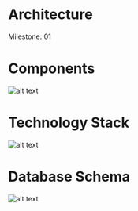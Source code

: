 Architecture
==================

Milestone: 01

# Components

![alt text](https://raw.github.com/petarov/e-additives.server/master/docs/eadditives_architecture.png "Components")

# Technology Stack

![alt text](https://raw.github.com/petarov/e-additives.server/master/docs/eadditives_components_stack.png "Deployment Stack")

# Database Schema

![alt text](https://raw.github.com/petarov/e-additives.server/master/docs/eadditives_components_stack.png "Database Schema")